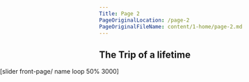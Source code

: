 ```yaml
---
Title: Page 2
PageOriginalLocation: /page-2
PageOriginalFileName: content/1-home/page-2.md
---
```

<style>
.full-width {
	left: 50%;
	margin-left: -50vw;
	margin-right: -50vw;
	max-width: 100vw;
	position: relative;
	right: 50%;
	width: 100vw;
}
</style>
## The Trip of a lifetime
<div class="full-width" markdown="1">
[slider front-page/ name loop 50% 3000]
</div>
